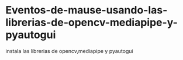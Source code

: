# Eventos-de-mause-usando-las-librerias-de-opencv-mediapipe-y-pyautogui
instala las librerias de  opencv,mediapipe y pyautogui
